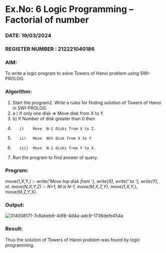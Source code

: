 # Ex.No: 6   Logic Programming – Factorial of number   
### DATE: 19/03/2024                                                                           
### REGISTER NUMBER : 212221040186
### AIM: 
To  write  a logic program  to solve Towers of Hanoi problem  using SWI-PROLOG. 
### Algorithm:
1. Start the program2.  Write a rules for finding solution of Towers of Hanoi in SWI-PROLOG.
3.  a )	If only one disk  => Move disk from X to Y.
4.  b)	If Number of disk greater than 0 then
5.        i)	Move  N-1 disks from X to Z.
6.        ii)	Move  Nth disk from X to Y
7.        iii)	Move  N-1 disks from Y to X.
8. Run the program  to find answer of  query.

### Program:

move(1,X,Y,_) :- 
 write('Move top disk from '), 
 write(X), 
 write(' to '), 
 write(Y), 
 nl. 
move(N,X,Y,Z) :- 
 N>1, 
 M is N-1, 
 move(M,X,Z,Y), 
 move(1,X,Y,_), 
 move(M,Z,Y,X).

### Output:
![314008171-7c8abeb6-4df8-4d4a-adc9-1736defe454a](https://github.com/YugendarM/AI_Lab_2023-24/assets/119681539/f0814876-e6d9-49fd-96c4-bd31cf11a0f0)

### Result:
Thus the solution of Towers of Hanoi problem was found by logic programming.
